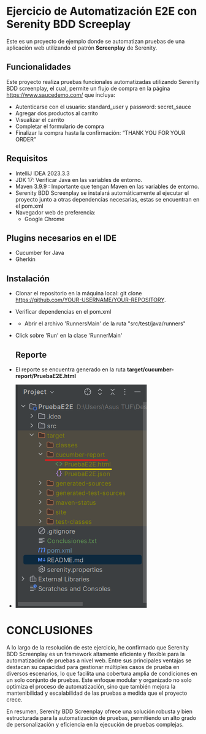 # Ejercicio de Automatización E2E con Serenity BDD Screeplay
Este es un proyecto de ejemplo donde se automatizan pruebas de una aplicación web utilizando el patrón **Screenplay** de Serenity.

## Funcionalidades
Este proyecto realiza pruebas funcionales automatizadas utilizando Serenity BDD screenplay, el cual, permite un flujo de compra en la página
https://www.saucedemo.com/ que incluya:

* Autenticarse con el usuario: standard_user y password: secret_sauce
* Agregar dos productos al carrito
* Visualizar el carrito
* Completar el formulario de compra
* Finalizar la compra hasta la confirmación: “THANK YOU FOR YOUR ORDER”
  
## Requisitos
* IntelliJ IDEA 2023.3.3
* JDK 17: Verificar Java en las variables de entorno.
* Maven 3.9.9 : Importante que tengan Maven en las variables de entorno.
* Serenity BDD Screenplay se instalará automáticamente al ejecutar el proyecto junto a otras dependencias necesarias, estas se encuentran en el pom.xml
* Navegador web de preferencia:
  * Google Chrome

## Plugins necesarios en el IDE
* Cucumber for Java
* Gherkin

## Instalación
* Clonar el repositorio en la máquina local: git clone https://github.com/YOUR-USERNAME/YOUR-REPOSITORY.
* Verificar dependencias en el pom.xml
* * Abrir el archivo 'RunnersMain' de la ruta "src/test/java/runners"
* Click sobre 'Run' en la clase 'RunnerMain'

  ## Reporte
* El reporte se encuentra generado en la ruta **target/cucumber-report/PruebaE2E.html**
* ![Reporte Prueba E2E](./images/Reporte.png)

# CONCLUSIONES

A lo largo de la resolución de este ejercicio, he confirmado que Serenity BDD Screenplay es un framework altamente eficiente y flexible para la automatización de pruebas a nivel web. Entre sus principales ventajas se destacan su capacidad para gestionar múltiples casos de prueba en diversos escenarios, lo que facilita una cobertura amplia de condiciones en un solo conjunto de pruebas. Este enfoque modular y organizado no solo optimiza el proceso de automatización, sino que también mejora la mantenibilidad y escalabilidad de las pruebas a medida que el proyecto crece.

En resumen, Serenity BDD Screenplay ofrece una solución robusta y bien estructurada para la automatización de pruebas, permitiendo un alto grado de personalización y eficiencia en la ejecución de pruebas complejas.
